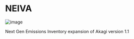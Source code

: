 # NEIVA
 
![image](https://user-images.githubusercontent.com/99386739/153353457-2a09bf9d-ec40-4ed6-a841-931c34026436.png)

Next Gen Emissions Inventory expansion of Akagi version 1.1
